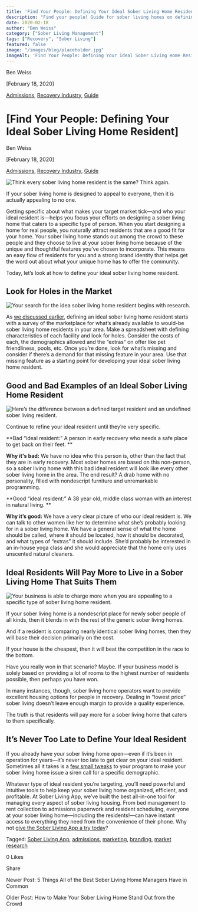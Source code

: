 ```yaml
---
title: 'Find Your People: Defining Your Ideal Sober Living Home Resident'
description: "Find your people! Guide for sober living homes on defining your ideal resident profile for better admissions, culture & program fit."
date: 2020-02-18
author: "Ben Weiss"
category: ["Sober Living Management"]
tags: ["Recovery", "Sober Living"]
featured: false
image: "/images/blog/placeholder.jpg"
imageAlt: 'Find Your People: Defining Your Ideal Sober Living Home Resident'
---
```


Ben Weiss

[February 18, 2020]

[Admissions](/sober-living-app-blog/category/Admissions), [Recovery Industry](/sober-living-app-blog/category/Recovery+Industry), [Guide](/sober-living-app-blog/category/Guide)

#  [Find Your People: Defining Your Ideal Sober Living Home Resident]

Ben Weiss

[February 18, 2020]

[Admissions](/sober-living-app-blog/category/Admissions), [Recovery Industry](/sober-living-app-blog/category/Recovery+Industry), [Guide](/sober-living-app-blog/category/Guide)

![Think every sober living home resident is the same? Think again.](/images/blog/find-your-people-defining-your-ideal-sober-living-home-resident/feet.png)

If your sober living home is designed to appeal to everyone, then it is actually appealing to no one.

Getting specific about what makes your target market tick—and who your ideal resident is—helps you focus your efforts on designing a sober living home that caters to a specific type of person. When you start designing a home for real people, you naturally attract residents that are a good fit for your home. Your sober living home stands out among the crowd to these people and they choose to live at your sober living home because of the unique and thoughtful features you’ve chosen to incorporate. This means an easy flow of residents for you and a strong brand identity that helps get the word out about what your unique home has to offer the community. 

Today, let’s look at how to define your ideal sober living home resident.

## Look for Holes in the Market 

![Your search for the idea sober living home resident begins with research.](/images/blog/find-your-people-defining-your-ideal-sober-living-home-resident/binoculars.png)

As [we discussed earlier](https://soberlivingapp.com/sober-living-app-blog/2020/2/4/how-to-make-your-sober-living-home-stand-out-from-the-crowd), defining an ideal sober living home resident starts with a survey of the marketplace for what’s already available to would-be sober living home residents in your area. Make a spreadsheet with defining characteristics of each facility and look for holes. Consider the costs of each, the demographics allowed and the “extras” on offer like pet friendliness, pools, etc. Once you’re done, look for what’s missing and consider if there’s a demand for that missing feature in your area. Use that missing feature as a starting point for developing your ideal sober living home resident.

## Good and Bad Examples of an Ideal Sober Living Home Resident

![Here’s the difference between a defined target resident and an undefined sober living resident.](/images/blog/find-your-people-defining-your-ideal-sober-living-home-resident/good_and_bad.png)

Continue to refine your ideal resident until they’re very specific.

**Bad “ideal resident:” A person in early recovery who needs a safe place to get back on their feet.    **

**Why it's bad:** We have no idea who this person is, other than the fact that they are in early recovery. Most sober homes are based on this non-person, so a sober living home with this bad ideal resident will look like every other sober living home in the area. The end result? A drab home with no personality, filled with nondescript furniture and unremarkable programming. 

**Good “ideal resident:” A 38 year old, middle class woman with an interest in natural living.  **

**Why it’s good:** We have a very clear picture of who our ideal resident is. We can talk to other women like her to determine what she’s probably looking for in a sober living home. We have a general sense of what the home should be called, where it should be located, how it should be decorated, and what types of “extras” it should include. She’d probably be interested in an in-house yoga class and she would appreciate that the home only uses unscented natural cleaners. 

## Ideal Residents Will Pay More to Live in a Sober Living Home That Suits Them 

![Your business is able to charge more when you are appealing to a specific type of sober living home resident.](/images/blog/find-your-people-defining-your-ideal-sober-living-home-resident/wallet.png)

If your sober living home is a nondescript place for newly sober people of all kinds, then it blends in with the rest of the generic sober living homes. 

And if a resident is comparing nearly identical sober living homes, then they will base their decision primarily on the cost. 

If your house is the cheapest, then it will beat the competition in the race to the bottom. 

Have you really won in that scenario? Maybe. If your business model is solely  based on providing a lot of rooms to the highest number of residents possible, then perhaps you have won. 

In many instances, though, sober living home operators want to provide excellent housing options for people in recovery. Dealing in “lowest price” sober living doesn’t leave enough margin to provide a quality experience. 

The truth is that residents will pay more for a sober living home that caters to them specifically. 

## It’s Never Too Late to Define Your Ideal Resident

If you already have your sober living home open—even if it’s been in operation for years—it’s never too late to get clear on your ideal resident. Sometimes all it takes is a [few small tweaks](https://soberlivingapp.com/sober-living-app-blog/2019/12/31/5-new-years-resolutions-for-optimizing-your-sober-living-homenbsp) to your program to make your sober living home issue a siren call for a specific demographic. 

Whatever type of ideal resident you’re targeting, you’ll need powerful and intuitive tools to help keep your sober living home organized, efficient, and profitable. At Sober Living App, we’ve built the best all-in-one tool for managing every aspect of sober living housing. From bed management to rent collection to admissions paperwork and resident scheduling, everyone at your sober living home—including the residents!—can have instant access to everything they need from the convenience of their phone. Why not [give the Sober Living App a try today](https://behavehealth.com/get-started)? 

Tagged: [Sober Living App](/sober-living-app-blog/tag/Sober+Living+App), [admissions](/sober-living-app-blog/tag/admissions), [marketing](/sober-living-app-blog/tag/marketing), [branding](/sober-living-app-blog/tag/branding), [market research](/sober-living-app-blog/tag/market+research)

0 Likes

Share

Newer Post: 5 Things All of the Best Sober Living Home Managers Have in Common

Older Post: How to Make Your Sober Living Home Stand Out from the Crowd